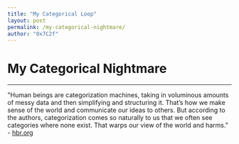 ```yaml
---
title: "My Categorical Loop"
layout: post
permalink: /my-categorical-nightmare/
author: "0x7C2f"
---
```


# My Categorical Nightmare

---

"Human beings are categorization machines, taking in voluminous amounts of messy data and then simplifying and structuring it. That’s how we make sense of the world and communicate our ideas to others. But according to the authors, categorization comes so naturally to us that we often see categories where none exist. That warps our view of the world and harms." - [hbr.org](https://hbr.org/2019/09/the-dangers-of-categorical-thinking)